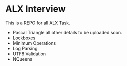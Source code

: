# ALX Interview

This is a REPO for all ALX Task.

- Pascal Triangle all other details to be uploaded soon.
- Lockboxes
- Minimum Operations
- Log Parsing
- UTF8 Validation
- NQueens